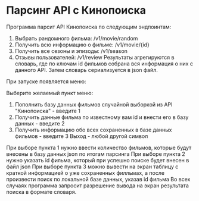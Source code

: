 # Парсинг API с Кинопоиска
Программа парсит API Кинопоиска по следующим эндпоинтам:
1. Выбрать рандомного фильма: /v1/movie/random
2. Получить всю информацию о фильме: /v1/movie/{id}
3. Получить все сезоны и эпизоды: /v1/season
4. Отзывы пользователей: /v1/review
Результаты агрегируются в словарь, где по ключам id фильмов собрана вся информация о них с данного API.
Затем словарь сериализуется в json файл.

При запуске появляется меню:

Выберите желаемый пункт меню:
1. Пополнить базу данных фильмов случайной выборкой из API "Кинопоиска" - введите 1
2. Получить данные фильма по известному вам id и внести его в базу данных - введите 2
3. Получить информацию обо всех сохраненных в базе данных фильмов - введите 3
Выход - любой другой символ

При выборе пункта 1 нужно ввести количество фильмов, которые будут внесены в базу данных json по итогам парсинга
При выборе пункта 2 нужно указать id фильма, который при успешно поиске будет внесен в файл json
При выборе пункта 3 можно вывести на экран таблицу с краткой информацией о уже сохраненных филльмах, а после произвести поиск по локальной базе данных, 
указав id фильма 
Во всех случаях программа запросит разрешение вывода на экран результата поиска в формате словаря.  
